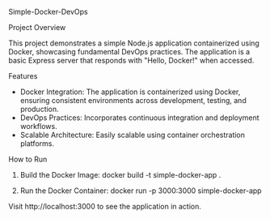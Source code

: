 Simple-Docker-DevOps

Project Overview

This project demonstrates a simple Node.js application containerized using Docker, showcasing fundamental DevOps practices. The application is a basic Express server that responds with "Hello, Docker!" when accessed.

Features

- Docker Integration: The application is containerized using Docker, ensuring consistent environments across development, testing, and production.
- DevOps Practices: Incorporates continuous integration and deployment workflows.
- Scalable Architecture: Easily scalable using container orchestration platforms.

How to Run

1. Build the Docker Image:
   docker build -t simple-docker-app .

2. Run the Docker Container:
   docker run -p 3000:3000 simple-docker-app

Visit http://localhost:3000 to see the application in action.

